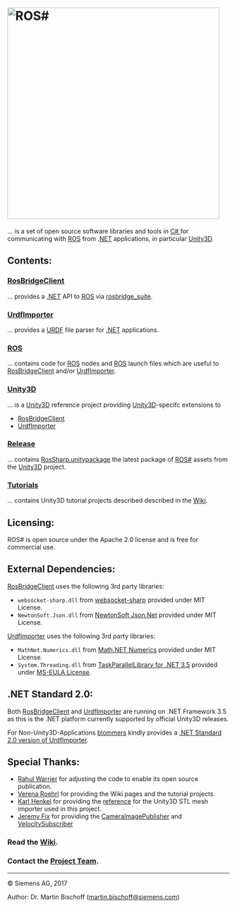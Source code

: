 # [<img src="https://github.com/siemens/ros-sharp/wiki/img/RosSharpLogo.png" width="480" alt ="ROS#"/>](https://github.com/siemens/ros-sharp) #

... is a set of open source software libraries and tools in [C\# ](https://docs.microsoft.com/de-de/dotnet/csharp/csharp) for communicating with [ROS](http://www.ros.org/) from .[NET](https://www.microsoft.com/net) applications, in particular [Unity3D](https://unity3d.com/).

## Contents: ##

### [RosBridgeClient](https://github.com/siemens/ros-sharp/tree/master/RosBridgeClient) ###
... provides a [.NET](https://www.microsoft.com/net) API to [ROS](http://www.ros.org/) via [rosbridge_suite](http://wiki.ros.org/rosbridge_suite).

### [UrdfImporter](https://github.com/siemens/ros-sharp/tree/master/UrdfImporter) ###
... provides a [URDF](http://wiki.ros.org/urdf) file parser for [.NET](https://www.microsoft.com/net) applications.

### [ROS](https://github.com/siemens/ros-sharp/tree/master/ROS) ###
... contains code for [ROS](http://wiki.ros.org/) nodes and [ROS](http://wiki.ros.org/) launch files which are useful to [RosBridgeClient](https://github.com/siemens/ros-sharp/tree/master/RosBridgeClient) and/or [UrdfImporter](https://github.com/siemens/ros-sharp/tree/master/UrdfImporter).
 
### [Unity3D](https://github.com/siemens/ros-sharp/tree/master/Unity3D) ###
... is a [Unity3D](https://unity3d.com/) reference project providing [Unity3D](https://unity3d.com/)-specifc extensions to 
* [RosBridgeClient](https://github.com/siemens/ros-sharp/tree/master/RosBridgeClient)
* [UrdfImporter](https://github.com/siemens/ros-sharp/tree/master/UrdfImporter)

### [Release](https://github.com/siemens/ros-sharp/tree/master/Release) ###
... contains [RosSharp.unitypackage](https://github.com/siemens/ros-sharp/tree/master/Release/RosSharp.unitypackage)
the latest package of [ROS#](https://github.com/siemens/ros-sharp) assets from the [Unity3D](https://github.com/siemens/ros-sharp/tree/master/Unity3D) project.

### [Tutorials](https://github.com/siemens/ros-sharp/tree/master/Tutorials) ###
... contains Unity3D tutorial projects described described in the [Wiki](https://github.com/siemens/ros-sharp/wiki).

## Licensing: ##

ROS# is open source under the Apache 2.0 license and is free for commercial use.

## External Dependencies: ##

[RosBridgeClient](https://github.com/siemens/ros-sharp/tree/master/RosBridgeClient) uses the following 3rd party libraries:
* `websocket-sharp.dll` from [websocket-sharp](https://github.com/sta/websocket-sharp) provided under MIT License.
* `NewtonSoft.Json.dll` from [NewtonSoft Json.Net](http://www.newtonsoft.com/json) provided under MIT License.

[UrdfImporter](https://github.com/siemens/ros-sharp/tree/master/UrdfImporter) uses the following 3rd party libraries:
* `MathNet.Numerics.dll` from [Math.NET Numerics](https://numerics.mathdotnet.com/) provided under MIT License.
* `System.Threading.dll` from [TaskParallelLibrary for .NET 3.5](https://www.nuget.org/packages/TaskParallelLibrary/1.0.2856) provided under [MS-EULA License](https://msdn.microsoft.com/en-us/hh295787).

## .NET Standard 2.0: ##
Both [RosBridgeClient](https://github.com/siemens/ros-sharp/tree/master/RosBridgeClient)
and [UrdfImporter](https://github.com/siemens/ros-sharp/tree/master/UrdfImporter)
are running on .NET Framework 3.5 as this is the .NET platform currently supported by official Unity3D releases.

For Non-Unity3D-Applications [blommers](https://github.com/blommers) kindly provides a
[.NET Standard 2.0 version of UrdfImporter](https://github.com/blommers/UdrfImporter).

## Special Thanks: ##

* [Rahul Warrier](https://github.com/jaguar243) for adjusting the code to enable its open source publication.
* [Verena Roehrl](https://github.com/roehrlverena) for providing the Wiki pages and the tutorial projects.
* [Karl Henkel](https://github.com/karl-) for providing the [reference](https://github.com/karl-/pb_Stl) for the Unity3D STL mesh importer used in this project.
* [Jeremy Fix](https://github.com/jeremyfix) for providing the [CameraImagePublisher](https://github.com/siemens/ros-sharp/blob/master/Unity3D/Assets/RosSharp/Scripts/CameraImagePublisher.cs) and [VelocitySubscriber](https://github.com/siemens/ros-sharp/blob/master/Unity3D/Assets/RosSharp/Scripts/VelocitySubscriber.cs)


### Read the [Wiki](https://github.com/siemens/ros-sharp/wiki). ###

### Contact the [Project Team](mailto:ros-sharp.ct@siemens.com). ###

---

© Siemens AG, 2017

Author: Dr. Martin Bischoff (martin.bischoff@siemens.com)
